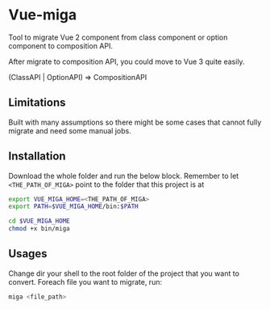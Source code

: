 # Vue-miga

Tool to migrate Vue 2 component from class component or option component to composition API.

After migrate to composition API, you could move to Vue 3 quite easily.

(ClassAPI | OptionAPI) => CompositionAPI


## Limitations
Built with many assumptions so there might be some cases that cannot fully migrate and need some manual jobs.


## Installation

Download the whole folder and run the below block. Remember to let `<THE_PATH_OF_MIGA>` point to the folder that this project is at
``` bash
export VUE_MIGA_HOME=<THE_PATH_OF_MIGA>
export PATH=$VUE_MIGA_HOME/bin:$PATH

cd $VUE_MIGA_HOME
chmod +x bin/miga
```

## Usages
Change dir your shell to the root folder of the project that you want to convert. Foreach file you want to migrate, run:
``` bash
miga <file_path>
```
